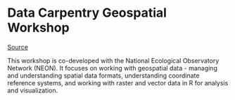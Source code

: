 # Data Carpentry Geospatial Workshop

[Source](https://datacarpentry.org/lessons/#geospatial)

This workshop is co-developed with the National Ecological Observatory Network (NEON). It focuses on working with geospatial data - managing and understanding spatial data formats, understanding coordinate reference systems, and working with raster and vector data in R for analysis and visualization.